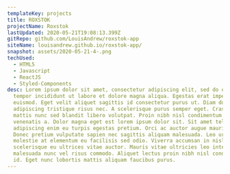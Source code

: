 ```yaml
---
templateKey: projects
title: ROXSTOK
projectName: Roxstok
lastUpdated: 2020-05-21T19:08:13.399Z
gitRepo: github.com/LouisAndrew/roxstok-app
siteName: louisandrew.github.io/roxstok-app/
snapshot: assets/2020-05-21-4-.png
techUsed:
  - HTML5
  - Javascript
  - ReactJS
  - Styled-Components
desc: Lorem ipsum dolor sit amet, consectetur adipiscing elit, sed do eiusmod
  tempor incididunt ut labore et dolore magna aliqua. Egestas erat imperdiet sed
  euismod. Eget velit aliquet sagittis id consectetur purus ut. Diam donec
  adipiscing tristique risus nec. A scelerisque purus semper eget. Cras pulvinar
  mattis nunc sed blandit libero volutpat. Proin nibh nisl condimentum id
  venenatis a. Dolor magna eget est lorem ipsum dolor sit. Sit amet tellus cras
  adipiscing enim eu turpis egestas pretium. Orci ac auctor augue mauris augue.
  Donec pretium vulputate sapien nec sagittis aliquam malesuada. Leo urna
  molestie at elementum eu facilisis sed odio. Viverra accumsan in nisl nisi
  scelerisque eu ultrices vitae auctor. Mauris vitae ultricies leo integer
  malesuada nunc vel risus commodo. Aliquet lectus proin nibh nisl condimentum
  id. Eget nunc lobortis mattis aliquam faucibus purus.
---
```

